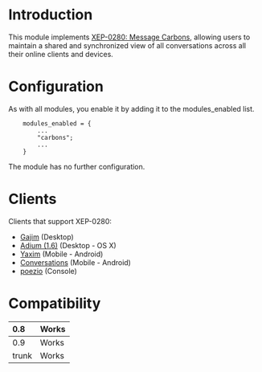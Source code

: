# Introduction #

This module implements [XEP-0280: Message Carbons](http://xmpp.org/extensions/xep-0280.html),
allowing users to maintain a shared and synchronized view of all
conversations across all their online clients and devices.

# Configuration #

As with all modules, you enable it by adding it to the modules\_enabled list.

```
	modules_enabled = {
		...
		"carbons";
		...
	}
```

The module has no further configuration.

# Clients #
Clients that support XEP-0280:
  * [Gajim](http://gajim.org/) (Desktop)
  * [Adium (1.6)](http://adium.im/) (Desktop - OS X)
  * [Yaxim](http://yaxim.org/) (Mobile - Android)
  * [Conversations](https://play.google.com/store/apps/details?id=eu.siacs.conversations) (Mobile - Android)
  * [poezio](http://poezio.eu/en/) (Console)


# Compatibility #
| 0.8 | Works |
|:----|:------|
| 0.9 | Works |
| trunk | Works |